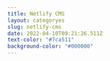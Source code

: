 ```yaml
---
title: Netlify CMS
layout: categoryes
slug: netlify-cms
date: 2022-04-10T09:21:26.511Z
text-color: "#7ca511"
background-color: "#000000"
---
```

